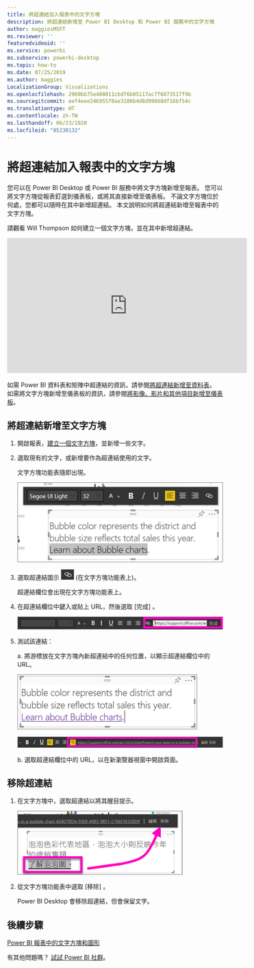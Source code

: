 ```yaml
---
title: 將超連結加入報表中的文字方塊
description: 將超連結新增至 Power BI Desktop 和 Power BI 服務中的文字方塊
author: maggiesMSFT
ms.reviewer: ''
featuredvideoid: ''
ms.service: powerbi
ms.subservice: powerbi-desktop
ms.topic: how-to
ms.date: 07/25/2019
ms.author: maggies
LocalizationGroup: Visualizations
ms.openlocfilehash: 2960bb75e408011cbdf6b05117ac7f6073517f9b
ms.sourcegitcommit: eef4eee24695570ae3186b4d8d99660df16bf54c
ms.translationtype: HT
ms.contentlocale: zh-TW
ms.lasthandoff: 06/23/2020
ms.locfileid: "85238132"
---
```

# <a name="add-a-hyperlink-to-a-text-box-in-a-report"></a>將超連結加入報表中的文字方塊
您可以在 Power BI Desktop 或 Power BI 服務中將文字方塊新增至報表。 您可以將文字方塊從報表釘選到儀表板，或將其直接新增至儀表板。 不論文字方塊位於何處，您都可以隨時在其中新增超連結。 本文說明如何將超連結新增至報表中的文字方塊。 


請觀看 Will Thompson 如何建立一個文字方塊，並在其中新增超連結。 

<iframe width="560" height="315" src="https://www.youtube.com/embed/_3q6VEBhGew#t=0m55s" frameborder="0" allowfullscreen></iframe>

如需 Power BI 資料表和矩陣中超連結的資訊，請參閱[將超連結新增至資料表](power-bi-hyperlinks-in-tables.md)。 如需將文字方塊新增至儀表板的資訊，請參閱[將影像、影片和其他項目新增至儀表板](service-dashboard-add-widget.md)。 

## <a name="to-add-a-hyperlink-to-a-text-box"></a>將超連結新增至文字方塊
1. 開啟報表，[建立一個文字方塊](power-bi-reports-add-text-and-shapes.md)，並新增一些文字。 
2. 選取現有的文字，或新增要作為超連結使用的文字。 

   文字方塊功能表隨即出現。
   
   ![選取文字方塊中的文字](media/service-add-hyperlink-to-text-box/power-bi-hyperlink-new.png)
3. 選取超連結圖示 ![超連結圖示](media/service-add-hyperlink-to-text-box/power-bi-hyperlink-icon.png) (在文字方塊功能表上)。

   超連結欄位會出現在文字方塊功能表上。

4. 在超連結欄位中鍵入或貼上 URL，然後選取 [完成]  。
   
   ![在超連結欄位中鍵入或貼上 URL](media/service-add-hyperlink-to-text-box/power-bi-add-link.png)
5. 測試該連結：  

   a. 將游標放在文字方塊內新超連結中的任何位置，以顯示超連結欄位中的 URL。  
     
      ![文字方塊中的超連結](media/service-add-hyperlink-to-text-box/power-bi-test-link.png)
   
      ![超連結欄位中的 URL](media/service-add-hyperlink-to-text-box/power-bi-hyperlink-edit.png)

   b. 選取超連結欄位中的 URL，以在新瀏覽器視窗中開啟頁面。

## <a name="to-remove-the-hyperlink"></a>移除超連結
1. 在文字方塊中，選取超連結以將其醒目提示。
   
     ![移除超連結](media/service-add-hyperlink-to-text-box/power-bi-hyperlink-remove.png)
2. 從文字方塊功能表中選取 [移除]  。 

   Power BI Desktop 會移除超連結，但會保留文字。

## <a name="next-steps"></a>後續步驟
[Power BI 報表中的文字方塊和圖形](power-bi-reports-add-text-and-shapes.md)

有其他問題嗎？ [試試 Power BI 社群](https://community.powerbi.com/)。

